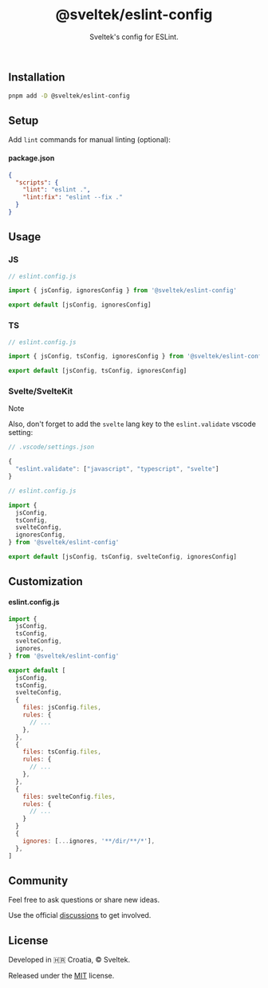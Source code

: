 <h1 align="center">@sveltek/eslint-config</h1>

<p align="center">Sveltek's config for ESLint.</p>

<br>

## Installation

```sh
pnpm add -D @sveltek/eslint-config
```

## Setup

Add `lint` commands for manual linting (optional):

#### package.json

```json
{
  "scripts": {
    "lint": "eslint .",
    "lint:fix": "eslint --fix ."
  }
}
```

## Usage

### JS

```js
// eslint.config.js

import { jsConfig, ignoresConfig } from '@sveltek/eslint-config'

export default [jsConfig, ignoresConfig]
```

### TS

```js
// eslint.config.js

import { jsConfig, tsConfig, ignoresConfig } from '@sveltek/eslint-config'

export default [jsConfig, tsConfig, ignoresConfig]
```

### Svelte/SvelteKit

> [!NOTE]
>
> Also, don't forget to add the `svelte` lang key to the `eslint.validate` vscode setting:
>
> ```js
> // .vscode/settings.json
>
> {
>   "eslint.validate": ["javascript", "typescript", "svelte"]
> }
> ```

```js
// eslint.config.js

import {
  jsConfig,
  tsConfig,
  svelteConfig,
  ignoresConfig,
} from '@sveltek/eslint-config'

export default [jsConfig, tsConfig, svelteConfig, ignoresConfig]
```

## Customization

#### eslint.config.js

```js
import {
  jsConfig,
  tsConfig,
  svelteConfig,
  ignores,
} from '@sveltek/eslint-config'

export default [
  jsConfig,
  tsConfig,
  svelteConfig,
  {
    files: jsConfig.files,
    rules: {
      // ...
    },
  },
  {
    files: tsConfig.files,
    rules: {
      // ...
    },
  },
  {
    files: svelteConfig.files,
    rules: {
      // ...
    }
  }
  {
    ignores: [...ignores, '**/dir/**/*'],
  },
]
```

## Community

Feel free to ask questions or share new ideas.

Use the official [discussions](https://github.com/sveltek/eslint-config/discussions) to get involved.

## License

Developed in 🇭🇷 Croatia, © Sveltek.

Released under the [MIT](LICENSE.txt) license.
